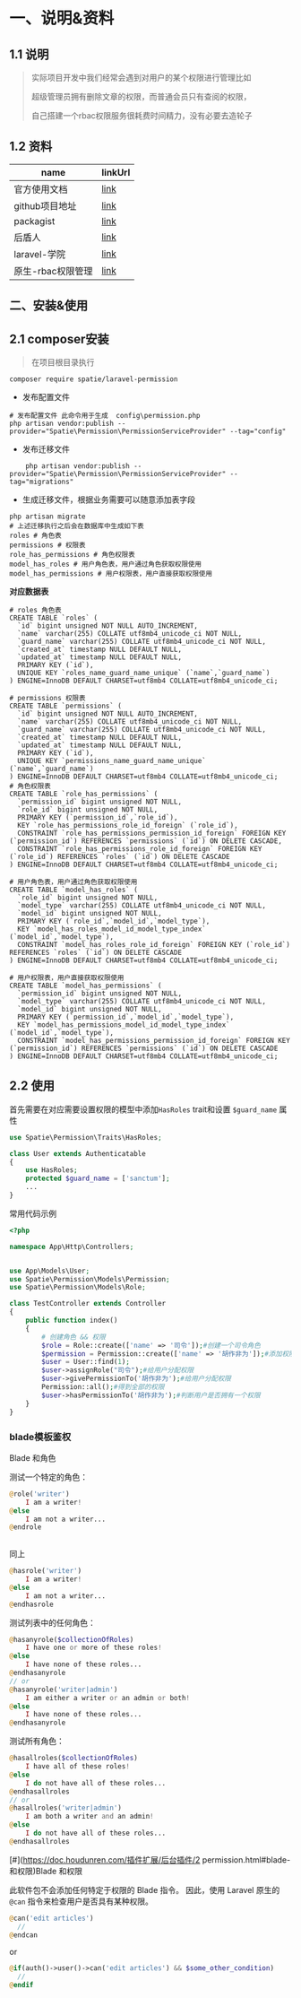 # 一、说明&资料

## 1.1 说明

> 实际项目开发中我们经常会遇到对用户的某个权限进行管理比如
>
> 超级管理员拥有删除文章的权限，而普通会员只有查阅的权限，
>
> 自己搭建一个rbac权限服务很耗费时间精力，没有必要去造轮子

## 1.2 资料

| name              | linkUrl                                                      |
| ----------------- | ------------------------------------------------------------ |
| 官方使用文档      | [link](https://spatie.be/docs/laravel-permission/v4/introduction) |
| github项目地址    | [link](https://github.com/spatie/laravel-permission)         |
| packagist         | [link](https://packagist.org/packages/spatie/laravel-permission) |
| 后盾人            | [link](https://doc.houdunren.com/%E6%8F%92%E4%BB%B6%E6%89%A9%E5%B1%95/%E5%90%8E%E5%8F%B0%E6%8F%92%E4%BB%B6/2%20permission.html) |
| laravel-学院      | [link](https://learnku.com/articles/9842/user-role-permission-control-package-laravel-permission-usage-description) |
| 原生-rbac权限管理 | [link](https://www.cnblogs.com/yaoliuyang/p/12710798.html)   |

## 二、安装&使用

## 2.1 composer安装

> 在项目根目录执行

```shell
composer require spatie/laravel-permission
```

- 发布配置文件

```shell
# 发布配置文件 此命令用于生成  config\permission.php
php artisan vendor:publish --provider="Spatie\Permission\PermissionServiceProvider" --tag="config"
```

- 发布迁移文件

```shell
    php artisan vendor:publish --provider="Spatie\Permission\PermissionServiceProvider" --tag="migrations"
```

- 生成迁移文件，根据业务需要可以随意添加表字段

```shell
php artisan migrate
# 上述迁移执行之后会在数据库中生成如下表
roles # 角色表
permissions # 权限表
role_has_permissions # 角色权限表
model_has_roles # 用户角色表，用户通过角色获取权限使用
model_has_permissions # 用户权限表，用户直接获取权限使用
```

**对应数据表**

```shell
# roles 角色表
CREATE TABLE `roles` (
  `id` bigint unsigned NOT NULL AUTO_INCREMENT,
  `name` varchar(255) COLLATE utf8mb4_unicode_ci NOT NULL,
  `guard_name` varchar(255) COLLATE utf8mb4_unicode_ci NOT NULL,
  `created_at` timestamp NULL DEFAULT NULL,
  `updated_at` timestamp NULL DEFAULT NULL,
  PRIMARY KEY (`id`),
  UNIQUE KEY `roles_name_guard_name_unique` (`name`,`guard_name`)
) ENGINE=InnoDB DEFAULT CHARSET=utf8mb4 COLLATE=utf8mb4_unicode_ci;

# permissions 权限表
CREATE TABLE `permissions` (
  `id` bigint unsigned NOT NULL AUTO_INCREMENT,
  `name` varchar(255) COLLATE utf8mb4_unicode_ci NOT NULL,
  `guard_name` varchar(255) COLLATE utf8mb4_unicode_ci NOT NULL,
  `created_at` timestamp NULL DEFAULT NULL,
  `updated_at` timestamp NULL DEFAULT NULL,
  PRIMARY KEY (`id`),
  UNIQUE KEY `permissions_name_guard_name_unique` (`name`,`guard_name`)
) ENGINE=InnoDB DEFAULT CHARSET=utf8mb4 COLLATE=utf8mb4_unicode_ci;
# 角色权限表
CREATE TABLE `role_has_permissions` (
  `permission_id` bigint unsigned NOT NULL,
  `role_id` bigint unsigned NOT NULL,
  PRIMARY KEY (`permission_id`,`role_id`),
  KEY `role_has_permissions_role_id_foreign` (`role_id`),
  CONSTRAINT `role_has_permissions_permission_id_foreign` FOREIGN KEY (`permission_id`) REFERENCES `permissions` (`id`) ON DELETE CASCADE,
  CONSTRAINT `role_has_permissions_role_id_foreign` FOREIGN KEY (`role_id`) REFERENCES `roles` (`id`) ON DELETE CASCADE
) ENGINE=InnoDB DEFAULT CHARSET=utf8mb4 COLLATE=utf8mb4_unicode_ci;

# 用户角色表，用户通过角色获取权限使用
CREATE TABLE `model_has_roles` (
  `role_id` bigint unsigned NOT NULL,
  `model_type` varchar(255) COLLATE utf8mb4_unicode_ci NOT NULL,
  `model_id` bigint unsigned NOT NULL,
  PRIMARY KEY (`role_id`,`model_id`,`model_type`),
  KEY `model_has_roles_model_id_model_type_index` (`model_id`,`model_type`),
  CONSTRAINT `model_has_roles_role_id_foreign` FOREIGN KEY (`role_id`) REFERENCES `roles` (`id`) ON DELETE CASCADE
) ENGINE=InnoDB DEFAULT CHARSET=utf8mb4 COLLATE=utf8mb4_unicode_ci;

# 用户权限表，用户直接获取权限使用
CREATE TABLE `model_has_permissions` (
  `permission_id` bigint unsigned NOT NULL,
  `model_type` varchar(255) COLLATE utf8mb4_unicode_ci NOT NULL,
  `model_id` bigint unsigned NOT NULL,
  PRIMARY KEY (`permission_id`,`model_id`,`model_type`),
  KEY `model_has_permissions_model_id_model_type_index` (`model_id`,`model_type`),
  CONSTRAINT `model_has_permissions_permission_id_foreign` FOREIGN KEY (`permission_id`) REFERENCES `permissions` (`id`) ON DELETE CASCADE
) ENGINE=InnoDB DEFAULT CHARSET=utf8mb4 COLLATE=utf8mb4_unicode_ci;
```



## 2.2 使用

首先需要在对应需要设置权限的模型中添加`HasRoles` trait和设置 `$guard_name` 属性

```php
use Spatie\Permission\Traits\HasRoles;

class User extends Authenticatable
{
    use HasRoles;
    protected $guard_name = ['sanctum'];
    ...
}
```

常用代码示例

```php
<?php

namespace App\Http\Controllers;


use App\Models\User;
use Spatie\Permission\Models\Permission;
use Spatie\Permission\Models\Role;

class TestController extends Controller
{
    public function index()
    {
        # 创建角色 && 权限
        $role = Role::create(['name' => '司令']);#创建一个司令角色
        $permission = Permission::create(['name' => '胡作非为']);#添加权限
        $user = User::find(1);
        $user->assignRole("司令");#给用户分配权限
        $user->givePermissionTo('胡作非为');#给用户分配权限
        Permission::all();#得到全部的权限 
        $user->hasPermissionTo('胡作非为');#判断用户是否拥有一个权限
    }
}
```





### blade模板鉴权

Blade 和角色

测试一个特定的角色：

```php
@role('writer')
    I am a writer!
@else
    I am not a writer...
@endrole
    
```

同上

```php
@hasrole('writer')
    I am a writer!
@else
    I am not a writer...
@endhasrole
```

测试列表中的任何角色：

```php
@hasanyrole($collectionOfRoles)
    I have one or more of these roles!
@else
    I have none of these roles...
@endhasanyrole
// or
@hasanyrole('writer|admin')
    I am either a writer or an admin or both!
@else
    I have none of these roles...
@endhasanyrole
```

测试所有角色：

```php
@hasallroles($collectionOfRoles)
    I have all of these roles!
@else
    I do not have all of these roles...
@endhasallroles
// or
@hasallroles('writer|admin')
    I am both a writer and an admin!
@else
    I do not have all of these roles...
@endhasallroles
```

[#](https://doc.houdunren.com/插件扩展/后台插件/2 permission.html#blade-和权限)Blade 和权限

此软件包不会添加任何特定于权限的 Blade 指令。 因此，使用 Laravel 原生的 `@can` 指令来检查用户是否具有某种权限。

```php
@can('edit articles')
  //
@endcan
```

or

```php
@if(auth()->user()->can('edit articles') && $some_other_condition)
  //
@endif
```